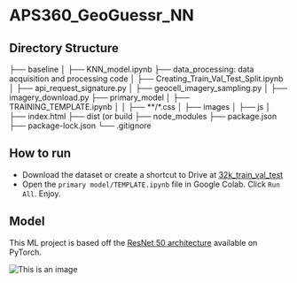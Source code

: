 # APS360_GeoGuessr_NN

## Directory Structure

├── baseline
│   ├── KNN_model.ipynb
├── data_processing: data acquisition and processing code
│   ├── Creating_Train_Val_Test_Split.ipynb
│   ├── api_request_signature.py
│   ├── geocell_imagery_sampling.py
│   ├── imagery_download.py
├── primary_model
│   ├── TRAINING_TEMPLATE.ipynb
│   │   ├── **/*.css
│   ├── images
│   ├── js
│   ├── index.html
├── dist (or build
├── node_modules
├── package.json
├── package-lock.json 
└── .gitignore

## How to run
- Download the dataset or create a shortcut to Drive at [32k_train_val_test](https://drive.google.com/drive/folders/102y3wVHae4freSFV7hmyzSAnypnjZGrD?usp=share_link) 
- Open the `primary model/TEMPLATE.ipynb` file in Google Colab. Click `Run All`. Enjoy.

## Model 
This ML project is based off the [ResNet 50 architecture](https://pytorch.org/vision/main/models/generated/torchvision.models.resnet50.html) available on PyTorch.

![This is an image](https://miro.medium.com/max/1400/0*9LqUp7XyEx1QNc6A.webp)
